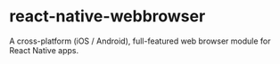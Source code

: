 # react-native-webbrowser
A cross-platform (iOS / Android), full-featured web browser module for React Native apps.
